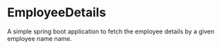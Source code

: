 # EmployeeDetails
A simple spring boot application to fetch the employee details by a given employee name name.
